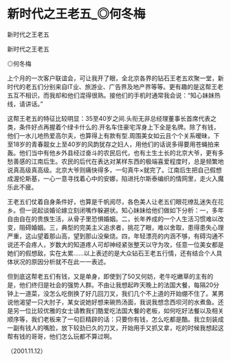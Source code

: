 # 新时代之王老五_◎何冬梅

新时代之王老五

新时代之王老五

◎何冬梅

上个月的一次客户联谊会，可让我开了眼，全北京各界的钻石王老五欢聚一堂，新时代的老五们分别来自IT业、旅游业、广告界及地产界等等。更有趣的是这帮王老五互不相识，而我却和他们混得很熟。接他们的手机时通常我会说：“知心妹妹热线，请讲话。”

这帮王老五的特征比较明显：35至40岁之间.头衔无非总经理董事长首席代表之类，条件好点再握着个绿卡什么的.开名车住豪宅浑身上下全是名牌。除了有钱，他们一水儿地热爱高尔夫，也算得上有款有型.周围美女如云且个个关系暧昧，下至18岁的青春靓女上至40岁的风韵犹存之妇人，用他们的话说多得要用苍蝇拍来轰。他们当中有他乡外县经过奋斗的农民后代，也有土生土长的北京大爷，更有多愁善感的江南后生。农民的后代在表达对某样东西的极端喜爱程度时，总是频繁地说真高级真高级。北京大爷则痛快得多，一句真牛×就完了。江南后生把自己假想成渥伦斯基，一心一意寻找着心中的安娜，陷进托尔斯泰编织的情网里，走火入魔乐此不疲。

王老五们仗着自身条件好，也算是千帆阅尽，各色美人让老五们眼花缭乱迷失在花乡。但一说起谈婚论嫁立刻闭嘴作躲避状。知心妹妹给他们做如下分析：一，多年自由自在的贵族生活，从骨子里恐惧婚姻。二，长年养成的一个人生活习惯难以改变，阻碍婚姻。三，典型的完美主义追求者，挑花了眼，难以舍取，患得患失心理严重，这山望着那山高，望到那山没柴烧。四，年轻漂亮的内涵不够，有碍沟通不说还不会疼人，岁数大的知道疼人可却神经紧张整天以守为攻，任意一位美女都是她们的假想敌，实在太累……以上表述的是大众钻石王老五行情，还有结合个人具体状况的原因分析就不在此一一表述。

但到底这帮老五们有钱，又是单身，即使到了50又何妨，老牛吃嫩草的主有的是，他们终归是社会的强势人群。不由让我想起昨天晚上的法国大餐，每隔20分钟上一道菜，没怎么吃倒换了好几回刀叉，我们几个不上道的开始绷不住了。某男说他渴望一只大肘子，某女说她好想来碗热汤面，我说我想念西坝河的水煮鱼。还是另一位比较优雅的女士请教我们酷爱吃法国大餐的老板，如何吃好法餐以及相关顺序等，我们老板来了一句巨精辟的话：只要你有钱，怎么吃都是酷。我立刻装成一副有钱人的嘴脸，放下较劲已久的刀叉，开始用手又抓又拿，吃的时候我想起这帮有钱的哥哥，他们怎么玩都不算过啊。

（2001.11.12）